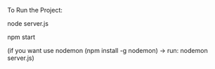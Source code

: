 To Run the Project: 

node server.js

npm start

(if you want use nodemon (npm install -g nodemon) -> run: nodemon server.js)

